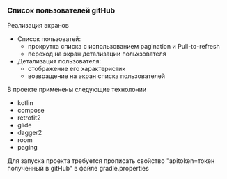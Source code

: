 ### Список пользователей gitHub
Реализация экранов 
- Список пользоватей:
  * прокрутка списка с использованием pagination и Pull-to-refresh
  * переход на экран детализации польхзователя
- Детализация пользователя:
  * отображение его характеристик
  * возвращение на экран списка пользователей

В проекте применены следующие технолонии
- kotlin
- compose
- retrofit2
- glide
- dagger2
- room
- paging
  
Для запуска проекта требуется прописать свойство "apitoken=токен полученный в gitHub" в файле gradle.properties 
